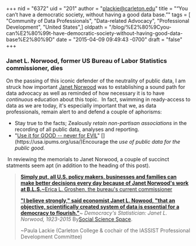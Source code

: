 +++
nid = "6372"
uid = "201"
author = "plackie@carleton.edu"
title = "“You can’t have a democratic society, without having a good data base.”"
tags = [ "Community of Data Professionals", "Data-related Advocacy", "Professional Development", "United States",]
oldpath = "/blog/%E2%80%9Cyou-can%E2%80%99t-have-democratic-society-without-having-good-data-base%E2%80%9D"
date = "2015-04-09 09:49:43 -0700"
draft = "false"
+++
### Janet L. Norwood, former US Bureau of Labor Statistics commissioner, dies

On the passing of this iconic defender of the neutrality of public data,
I am struck how important [Janet
Norwood](http://beta.bls.gov/labs/blogs/2015/03/31/statement-by-bls-commissioner-erica-l-groshen-on-the-passing-of-former-commissioner-janet-norwood/)
was to establishing a sound path for data advocacy as well as reminded
of how necessary it is to have *continuous* education about this topic. 
In fact, swimming in ready-access to data as we are today, it\'s
especially important that we, as data professionals, remain alert to and
defend a couple of aphorisms:

-   Stay true to the facts; Zealously *retain non-partisan associations*
    in the recording of all public data, analyses and reporting.
-   "[Use it for GOOD \-- never for
    EVIL](https://usa.ipums.org/usa/;)" [](https://usa.ipums.org/usa/)Encourage
    the *use of public data for the public good.*

 In reviewing the memorials to Janet Norwood, a couple of succinct
statments seem apt (in addition to the heading of this post).

> **[Simply put, all U.S. policy makers, businesses and families can
> make better decisions every day because of Janet Norwood's work at
> B.L.S.](http://www.nytimes.com/2015/04/01/business/janet-norwood-dies-at-91-led-labor-statistics-bureau.html?_r=0)**[\~Erica
> L. Groshen, the bureau's current
> commissioner](http://www.nytimes.com/2015/04/01/business/janet-norwood-dies-at-91-led-labor-statistics-bureau.html?_r=0)
>
> [**"I believe strongly," said economist Janet L. Nowood, "that an
> objective, scientifically created system of data is essential for a
> democracy to
> flourish."**](http://www.socialsciencespace.com/2015/04/janet-l-norwood-democracys-statistician-1923-2015/)\~
> *Democracy's Statistician: Janet L. Norwood, 1923-2015* By[Social
> Science Space](http://www.socialsciencespace.com/author/ssseditor/).
>
> \~Paula Lackie (Carleton College & cochair of the IASSIST Professional
> Development Committee)
